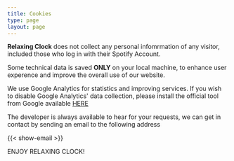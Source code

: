 ```yaml
---
title: Cookies
type: page
layout: page
---
```

**Relaxing Clock** does not collect any personal infomrmation of any visitor, included those who log in with their Spotify Account.  

Some technical data is saved **ONLY** on your local machine, to enhance user experence and improve the overall use of our website.

We use Google Analytics for statistics and improving services. If you wish to disable Google Analytics' data collection, please install the official tool from Google available [HERE](https://tools.google.com/dlpage/gaoptout)

The developer is always available to hear for your requests, we can get in contact by sending an email to the following address

{{< show-email >}}  

ENJOY RELAXING CLOCK!